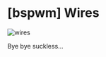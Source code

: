 # [bspwm] Wires
![wires](https://github.com/palmdrop/dots/blob/master/.github/bspwm2.png)

Bye bye suckless...
